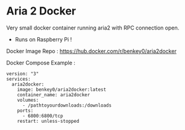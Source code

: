 # Aria 2 Docker

Very small docker container running aria2 with RPC connection open.

- Runs on Raspberry Pi !

Docker Image Repo : https://hub.docker.com/r/benkey0/aria2docker

Docker Compose Example :

``` 
version: "3"
services:
  aria2docker:
    image: benkey0/aria2docker:latest
    container_name: aria2docker
    volumes:
      - /pathtoyourdownloads:/downloads
    ports:
      - 6800:6800/tcp
    restart: unless-stopped
```


